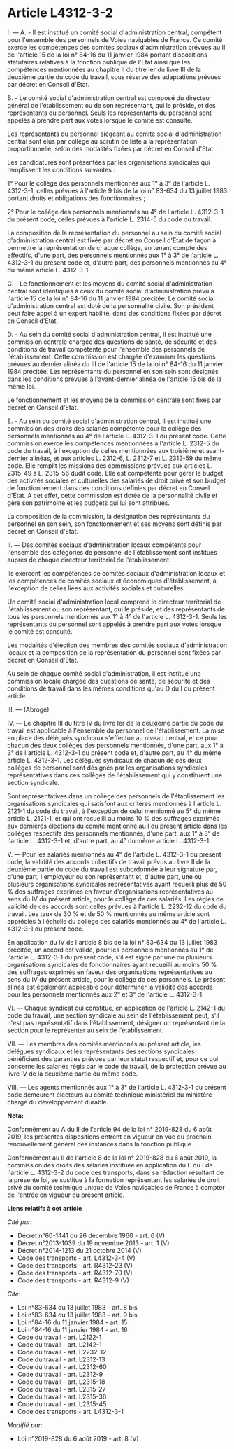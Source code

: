 # Article L4312-3-2

I. ― A. - Il est institué un comité social d'administration central, compétent pour l'ensemble des personnels de Voies
navigables de France. Ce comité exerce les compétences des comités sociaux d'administration prévues au II de l'article 15 de
la loi n° 84-16 du 11 janvier 1984 portant dispositions statutaires relatives à la fonction publique de l'Etat ainsi que les
compétences mentionnées au chapitre II du titre Ier du livre III de la deuxième partie du code du travail, sous réserve des
adaptations prévues par décret en Conseil d'Etat.

B. - Le comité social d'administration central est composé du directeur général de l'établissement ou de son représentant,
qui le préside, et des représentants du personnel. Seuls les représentants du personnel sont appelés à prendre part aux votes
lorsque le comité est consulté.

Les représentants du personnel siégeant au comité social d'administration central sont élus par collège au scrutin de liste à
la représentation proportionnelle, selon des modalités fixées par décret en Conseil d'Etat.

Les candidatures sont présentées par les organisations syndicales qui remplissent les conditions suivantes :

1° Pour le collège des personnels mentionnés aux 1° à 3° de l'article L. 4312-3-1, celles prévues à l'article 9 bis de la loi
n° 83-634 du 13 juillet 1983 portant droits et obligations des fonctionnaires ;

2° Pour le collège des personnels mentionnés au 4° de l'article L. 4312-3-1 du présent code, celles prévues à l'article L.
2314-5 du code du travail.

La composition de la représentation du personnel au sein du comité social d'administration central est fixée par décret en
Conseil d'Etat de façon à permettre la représentation de chaque collège, en tenant compte des effectifs, d'une part, des
personnels mentionnés aux 1° à 3° de l'article L. 4312-3-1 du présent code et, d'autre part, des personnels mentionnés au 4°
du même article L. 4312-3-1.

C. - Le fonctionnement et les moyens du comité social d'administration central sont identiques à ceux du comité social
d'administration prévu à l'article 15 de la loi n° 84-16 du 11 janvier 1984 précitée. Le comité social d'administration
central est doté de la personnalité civile. Son président peut faire appel à un expert habilité, dans des conditions fixées
par décret en Conseil d'Etat.

D. - Au sein du comité social d'administration central, il est institué une commission centrale chargée des questions de
santé, de sécurité et des conditions de travail compétente pour l'ensemble des personnels de l'établissement. Cette
commission est chargée d'examiner les questions prévues au dernier alinéa du III de l'article 15 de la loi n° 84-16 du 11
janvier 1984 précitée. Les représentants du personnel en son sein sont désignés dans les conditions prévues à l'avant-dernier
alinéa de l'article 15 bis de la même loi.

Le fonctionnement et les moyens de la commission centrale sont fixés par décret en Conseil d'Etat.

E. - Au sein du comité social d'administration central, il est institué une commission des droits des salariés compétente
pour le collège des personnels mentionnés au 4° de l'article L. 4312-3-1 du présent code. Cette commission exerce les
compétences mentionnées à l'article L. 2312-5 du code du travail, à l'exception de celles mentionnées aux troisième et avant-
dernier alinéas, et aux articles L. 2312-6, L. 2312-7 et L. 2312-59 du même code. Elle remplit les missions des commissions
prévues aux articles L. 2315-49 à L. 2315-56 dudit code. Elle est compétente pour gérer le budget des activités sociales et
culturelles des salariés de droit privé et son budget de fonctionnement dans des conditions définies par décret en Conseil
d'Etat. A cet effet, cette commission est dotée de la personnalité civile et gère son patrimoine et les budgets qui lui sont
attribués.

La composition de la commission, la désignation des représentants du personnel en son sein, son fonctionnement et ses moyens
sont définis par décret en Conseil d'Etat.

II. ― Des comités sociaux d'administration locaux compétents pour l'ensemble des catégories de personnel de l'établissement
sont institués auprès de chaque directeur territorial de l'établissement.

Ils exercent les compétences de comités sociaux d'administration locaux et les compétences de comités sociaux et économiques
d'établissement, à l'exception de celles liées aux activités sociales et culturelles.

Un comité social d'administration local comprend le directeur territorial de l'établissement ou son représentant, qui le
préside, et des représentants de tous les personnels mentionnés aux 1° à 4° de l'article L. 4312-3-1. Seuls les représentants
du personnel sont appelés à prendre part aux votes lorsque le comité est consulté.

Les modalités d'élection des membres des comités sociaux d'administration locaux et la composition de la représentation du
personnel sont fixées par décret en Conseil d'Etat.

Au sein de chaque comité social d'administration, il est institué une commission locale chargée des questions de santé, de
sécurité et des conditions de travail dans les mêmes conditions qu'au D du I du présent article.

III. ― (Abrogé)

IV. ― Le chapitre III du titre IV du livre Ier de la deuxième partie du code du travail est applicable à l'ensemble du
personnel de l'établissement. La mise en place des délégués syndicaux s'effectue au niveau central, et ce pour chacun des
deux collèges des personnels mentionnés, d'une part, aux 1° à 3° de l'article L. 4312-3-1 du présent code et, d'autre part,
au 4° du même article L. 4312-3-1. Les délégués syndicaux de chacun de ces deux collèges de personnel sont désignés par les
organisations syndicales représentatives dans ces collèges de l'établissement qui y constituent une section syndicale.

Sont représentatives dans un collège des personnels de l'établissement les organisations syndicales qui satisfont aux
critères mentionnés à l'article L. 2121-1 du code du travail, à l'exception de celui mentionné au 5° du même article L.
2121-1, et qui ont recueilli au moins 10 % des suffrages exprimés aux dernières élections du comité mentionné au I du présent
article dans les collèges respectifs des personnels mentionnés, d'une part, aux 1° à 3° de l'article L. 4312-3-1 et, d'autre
part, au 4° du même article L. 4312-3-1.

V. ― Pour les salariés mentionnés au 4° de l'article L. 4312-3-1 du présent code, la validité des accords collectifs de
travail prévus au livre II de la deuxième partie du code du travail est subordonnée à leur signature par, d'une part,
l'employeur ou son représentant et, d'autre part, une ou plusieurs organisations syndicales représentatives ayant recueilli
plus de 50 % des suffrages exprimés en faveur d'organisations représentatives au sens du IV du présent article, pour le
collège de ces salariés. Les règles de validité de ces accords sont celles prévues à l'article L. 2232-12 du code du travail.
Les taux de 30 % et de 50 % mentionnés au même article sont appréciés à l'échelle du collège des salariés mentionnés au 4° de
l'article L. 4312-3-1 du présent code.

En application du IV de l'article 8 bis de la loi n° 83-634 du 13 juillet 1983 précitée, un accord est valide, pour les
personnels mentionnés au 1° de l'article L. 4312-3-1 du présent code, s'il est signé par une ou plusieurs organisations
syndicales de fonctionnaires ayant recueilli au moins 50 % des suffrages exprimés en faveur des organisations représentatives
au sens du IV du présent article, pour le collège de ces personnels. Le présent alinéa est également applicable pour
déterminer la validité des accords pour les personnels mentionnés aux 2° et 3° de l'article L. 4312-3-1.

VI. ― Chaque syndicat qui constitue, en application de l'article L. 2142-1 du code du travail, une section syndicale au sein
de l'établissement peut, s'il n'est pas représentatif dans l'établissement, désigner un représentant de la section pour le
représenter au sein de l'établissement.

VII. ― Les membres des comités mentionnés au présent article, les délégués syndicaux et les représentants des sections
syndicales bénéficient des garanties prévues par leur statut respectif et, pour ce qui concerne les salariés régis par le
code du travail, de la protection prévue au livre IV de la deuxième partie du même code.

VIII. ― Les agents mentionnés aux 1° à 3° de l'article L. 4312-3-1 du présent code demeurent électeurs au comité technique
ministériel du ministère chargé du développement durable.

**Nota:**

Conformément au A du II de l'article 94 de la loi n° 2019-828 du 6 août 2019, les présentes dispositions entrent en vigueur
en vue du prochain renouvellement général des instances dans la fonction publique.

Conformément au II de l'article 8 de la loi n° 2019-828 du 6 août 2019, la commission des droits des salariés instituée en
application du E du I de l'article L. 4312-3-2 du code des transports, dans sa rédaction résultant de la présente loi, se
sustitue à la formation représentant les salariés de droit privé du comité technique unique de Voies navigables de France à
compter de l'entrée en vigueur du présent article.

**Liens relatifs à cet article**

_Cité par_:

  - Décret n°60-1441 du 26 décembre 1960 - art. 6 (V)
  - Décret n°2013-1039 du 19 novembre 2013 - art. 1 (V)
  - Décret n°2014-1213 du 21 octobre 2014 (V)
  - Code des transports - art. L4312-3-4 (V)
  - Code des transports - art. R4312-23 (V)
  - Code des transports - art. R4312-70 (V)
  - Code des transports - art. R4312-9 (V)

_Cite_:

  - Loi n°83-634 du 13 juillet 1983 - art. 8 bis
  - Loi n°83-634 du 13 juillet 1983 - art. 9 bis
  - Loi n°84-16 du 11 janvier 1984 - art. 15
  - Loi n°84-16 du 11 janvier 1984 - art. 16
  - Code du travail - art. L2122-1
  - Code du travail - art. L2142-1
  - Code du travail - art. L2232-12
  - Code du travail - art. L2312-13
  - Code du travail - art. L2312-60
  - Code du travail - art. L2312-9
  - Code du travail - art. L2315-18
  - Code du travail - art. L2315-27
  - Code du travail - art. L2315-36
  - Code du travail - art. L2315-45
  - Code des transports - art. L4312-3-1

_Modifié par_:

  - Loi n°2019-828 du 6 août 2019 - art. 8 (V)
